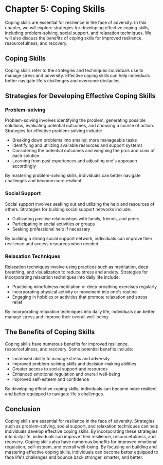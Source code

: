 Chapter 5: Coping Skills
========================

Coping skills are essential for resilience in the face of adversity. In this chapter, we will explore strategies for developing effective coping skills, including problem-solving, social support, and relaxation techniques. We will also discuss the benefits of coping skills for improved resilience, resourcefulness, and recovery.

Coping Skills
-------------

Coping skills refer to the strategies and techniques individuals use to manage stress and adversity. Effective coping skills can help individuals better navigate life's challenges and overcome obstacles.

Strategies for Developing Effective Coping Skills
-------------------------------------------------

### Problem-solving

Problem-solving involves identifying the problem, generating possible solutions, evaluating potential outcomes, and choosing a course of action. Strategies for effective problem-solving include:

* Breaking down problems into smaller, more manageable tasks
* Identifying and utilizing available resources and support systems
* Considering the potential outcomes and weighing the pros and cons of each solution
* Learning from past experiences and adjusting one's approach accordingly

By mastering problem-solving skills, individuals can better navigate challenges and become more resilient.

### Social Support

Social support involves seeking out and utilizing the help and resources of others. Strategies for building social support networks include:

* Cultivating positive relationships with family, friends, and peers
* Participating in social activities or groups
* Seeking professional help if necessary

By building a strong social support network, individuals can improve their resilience and access resources when needed.

### Relaxation Techniques

Relaxation techniques involve using practices such as meditation, deep breathing, and visualization to reduce stress and anxiety. Strategies for incorporating relaxation techniques into daily life include:

* Practicing mindfulness meditation or deep breathing exercises regularly
* Incorporating physical activity or movement into one's routine
* Engaging in hobbies or activities that promote relaxation and stress relief

By incorporating relaxation techniques into daily life, individuals can better manage stress and improve their overall well-being.

The Benefits of Coping Skills
-----------------------------

Coping skills have numerous benefits for improved resilience, resourcefulness, and recovery. Some potential benefits include:

* Increased ability to manage stress and adversity
* Improved problem-solving skills and decision-making abilities
* Greater access to social support and resources
* Enhanced emotional regulation and overall well-being
* Improved self-esteem and confidence

By developing effective coping skills, individuals can become more resilient and better equipped to navigate life's challenges.

Conclusion
----------

Coping skills are essential for resilience in the face of adversity. Strategies such as problem-solving, social support, and relaxation techniques can help individuals develop effective coping skills. By incorporating these strategies into daily life, individuals can improve their resilience, resourcefulness, and recovery. Coping skills also have numerous benefits for improved emotional regulation, self-esteem, and overall well-being. By focusing on building and mastering effective coping skills, individuals can become better equipped to face life's challenges and bounce back stronger, smarter, and better.

